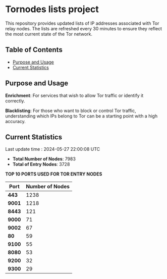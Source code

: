 # Tornodes lists project

This repository provides updated lists of IP addresses associated with Tor relay nodes. The lists are refreshed every 30 minutes to ensure they reflect the most current state of the Tor network.

## Table of Contents

- [Purpose and Usage](#purpose-and-usage)
- [Current Statistics](#current-statistics)


## Purpose and Usage

**Enrichment**: For services that wish to allow Tor traffic or identify it correctly.

**Blacklisting**: For those who want to block or control Tor traffic, understanding which IPs belong to Tor can be a starting point with a high accuracy.

## Current Statistics

Last update time : 2024-05-27 22:00:08 UTC

- **Total Number of Nodes**: 7983
- **Total of Entry Nodes**: 3728

**TOP 10 PORTS USED FOR TOR ENTRY NODES**

| **Port** | **Number of Nodes** |
|------|-----------------|
| **443**   | 1238  |
| **9001**   | 1218  |
| **8443**   | 121  |
| **9000**   | 71  |
| **9002**   | 67  |
| **80**   | 59  |
| **9100**   | 55  |
| **8080**   | 53  |
| **9200**   | 32  |
| **9300**   | 29  |

